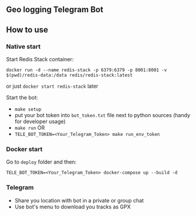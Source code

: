 ## Geo logging Telegram Bot

## How to use

### Native start

Start Redis Stack container:
```
docker run -d --name redis-stack -p 6379:6379 -p 8001:8001 -v $(pwd)/redis-data:/data redis/redis-stack:latest
```
or just `docker start redis-stack` later

Start the bot:
* `make setup`
* put your bot token into `bot_token.txt` file next to python sources (handy for developer usage)
* `make run`
OR
* `TELE_BOT_TOKEN=<Your_Telegram_Token> make run_env_token`

### Docker start
Go to `deploy` folder and then:
```
TELE_BOT_TOKEN=<Your_Telegram_Token> docker-compose up --build -d
```

### Telegram
* Share you location with bot in a private or group chat
* Use bot's menu to download you tracks as GPX
